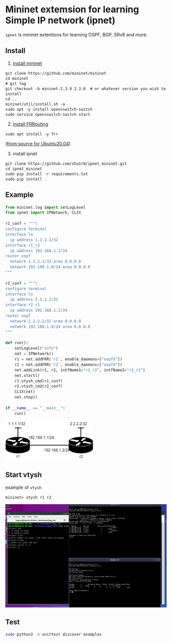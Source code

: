 # Mininet extemsion for learning Simple IP network (ipnet)

`ipnet` is mininet extentions for learning OSPF, BGP, SRv6 and more.

## Install
1. [install mininet](http://mininet.org/download/)
```
git clone https://github.com/mininet/mininet
cd mininet
# git tag 
git checkout -b mininet-2.3.0 2.3.0  # or whatever version you wish to install
cd ..
mininet/util/install.sh -a
sudo apt -y install openvswitch-switch
sudo service openvswitch-switch start
```
2. [install FRRouting](https://docs.frrouting.org/en/latest/installation.html)
```
sudo apt install -y frr
```
  ([from source for Ubuntu20.04](http://docs.frrouting.org/projects/dev-guide/en/latest/building-frr-for-ubuntu2004.html))


3. install ipnet
```commandline
git clone https://github.com/shu1r0/ipnet_mininet.git
cd ipnet_mininet
sudo pip install -r requirements.txt
sudo pip install .
```

## Example
```python
from mininet.log import setLogLevel
from ipnet import IPNetwork, CLIX

r1_conf = """\
configure terminal
interface lo
  ip address 1.1.1.1/32
interface r1_r2
  ip address 192.168.1.1/24
router ospf
  network 1.1.1.1/32 area 0.0.0.0
  network 192.168.1.0/24 area 0.0.0.0
"""

r2_conf = """\
configure terminal
interface lo
  ip address 2.2.2.2/32
interface r2_r1
  ip address 192.168.1.2/24
router ospf
  network 2.2.2.2/32 area 0.0.0.0
  network 192.168.1.0/24 area 0.0.0.0
"""

def run():
    setLogLevel("info")
    net = IPNetwork()
    r1 = net.addFRR('r1', enable_daemons=["ospfd"])
    r2 = net.addFRR('r2', enable_daemons=["ospfd"])
    net.addLink(r1, r2, intfName1="r1_r2", intfName2="r2_r1")
    net.start()
    r1.vtysh_cmd(r1_conf)
    r2.vtysh_cmd(r2_conf)
    CLIX(net)
    net.stop()
    
if __name__ == "__main__":
    run()
```

![simple_2](./examples/simple/simple_2.drawio.png)

## Start vtysh

example of `vtysh`

```commandline
mininet> vtysh r1 r2
```

![example1](docs/images/ex1.JPG)


## Test
```bash
sudo python3 -m unittest discover examples
```